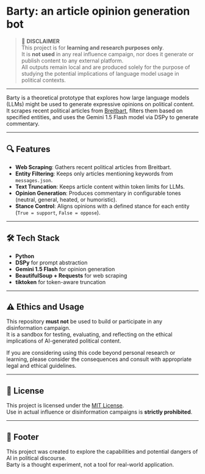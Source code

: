 # Barty: an article opinion generation bot

> 🚨 **DISCLAIMER**  
> This project is for **learning and research purposes only**.  
> It is **not used** in any real influence campaign, nor does it generate or publish content to any external platform.  
> All outputs remain local and are produced solely for the purpose of studying the potential implications of language model usage in political contexts.

---

Barty is a theoretical prototype that explores how large language models (LLMs) might be used to generate expressive opinions on political content. It scrapes recent political articles from [Breitbart](https://www.breitbart.com/politics/), filters them based on specified entities, and uses the Gemini 1.5 Flash model via DSPy to generate commentary.

---

## 🔍 Features

- **Web Scraping**: Gathers recent political articles from Breitbart.
- **Entity Filtering**: Keeps only articles mentioning keywords from `messages.json`.
- **Text Truncation**: Keeps article content within token limits for LLMs.
- **Opinion Generation**: Produces commentary in configurable tones (neutral, general, heated, or humoristic).
- **Stance Control**: Aligns opinions with a defined stance for each entity (`True = support`, `False = oppose`).

---

## 🛠️ Tech Stack
- **Python**
- **DSPy** for prompt abstraction
- **Gemini 1.5 Flash** for opinion generation
- **BeautifulSoup + Requests** for web scraping
- **tiktoken** for token-aware truncation

---


## ⚠️ Ethics and Usage

This repository **must not** be used to build or participate in any disinformation campaign.  
It is a sandbox for testing, evaluating, and reflecting on the ethical implications of AI-generated political content.

If you are considering using this code beyond personal research or learning, please consider the consequences and consult with appropriate legal and ethical guidelines.

---

## 📜 License

This project is licensed under the [MIT License](LICENSE).  
Use in actual influence or disinformation campaigns is **strictly prohibited**.

---

## 🧠 Footer

This project was created to explore the capabilities and potential dangers of AI in political discourse.  
Barty is a thought experiment, not a tool for real-world application.
